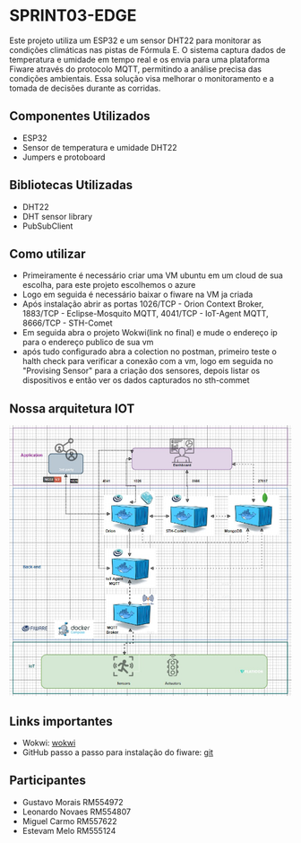 # SPRINT03-EDGE
Este projeto utiliza um ESP32 e um sensor DHT22 para monitorar as condições climáticas nas pistas de Fórmula E. O sistema captura dados de temperatura e umidade em tempo real e os envia para uma plataforma Fiware através do protocolo MQTT, permitindo a análise precisa das condições ambientais. Essa solução visa melhorar o monitoramento e a tomada de decisões durante as corridas.
## Componentes Utilizados
- ESP32
- Sensor de temperatura e umidade DHT22
- Jumpers e protoboard
## Bibliotecas Utilizadas
- DHT22
- DHT sensor library
- PubSubClient
## Como utilizar
- Primeiramente é necessário criar uma VM ubuntu em um cloud de sua escolha, para este projeto escolhemos o azure
- Logo em seguida é necessário baixar o fiware na VM ja criada
- Após instalação abrir as portas 1026/TCP - Orion Context Broker, 1883/TCP - Eclipse-Mosquito MQTT, 4041/TCP - IoT-Agent MQTT, 8666/TCP - STH-Comet
- Em seguida abra o projeto Wokwi(link no final) e mude o endereço ip para o endereço publico de sua vm
- após tudo configurado abra a colection no postman, primeiro teste o halth check para verificar a conexão com a vm, logo em seguida no "Provising Sensor" para a criação dos sensores, depois listar os dispositivos e então ver os dados capturados no sth-commet
## Nossa arquitetura IOT
![Meu Projeto](./arquitetura-iot.jpeg)
## Links importantes
- Wokwi: [wokwi](https://wokwi.com/projects/410403677713263617)
- GitHub passo a passo para instalação do fiware: [git](https://github.com/fabiocabrini/fiware)
## Participantes
- Gustavo Morais RM554972
- Leonardo Novaes RM554807
- Miguel Carmo RM557622
- Estevam Melo RM555124
